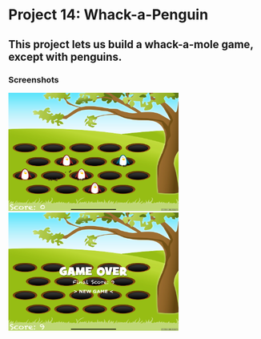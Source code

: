 # Project 14: Whack-a-Penguin

## This project lets us build a whack-a-mole game, except with penguins.

### Screenshots

<img src="https://github.com/deathlezz/100-Days-of-Swift/blob/main/Projects/18-Project14/Screenshots/Screenshot1.png" width=340> ‎ <img src="https://github.com/deathlezz/100-Days-of-Swift/blob/main/Projects/18-Project14/Screenshots/Screenshot2.png" width=340>
